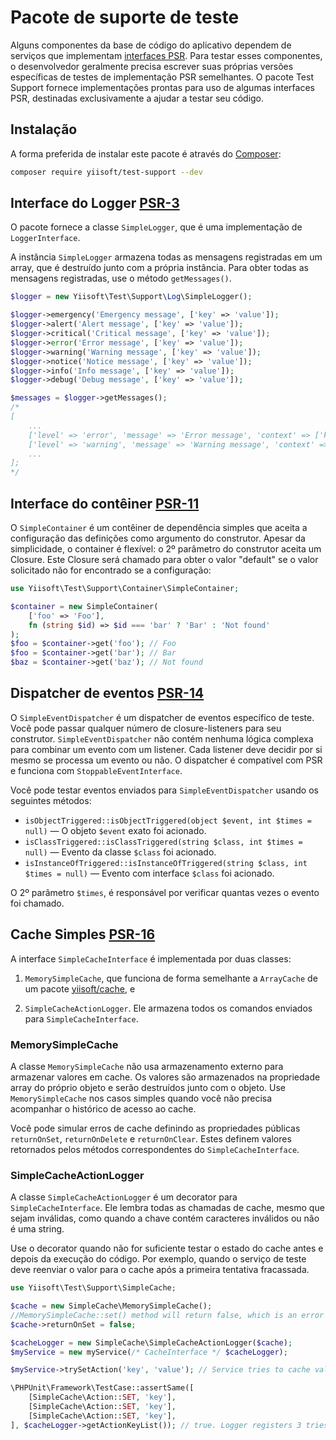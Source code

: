 # Pacote de suporte de teste

Alguns componentes da base de código do aplicativo dependem de serviços que implementam [interfaces PSR](https://www.php-fig.org/psr/).
Para testar esses componentes, o desenvolvedor geralmente precisa escrever suas próprias versões específicas de testes de implementação PSR semelhantes.
O pacote Test Support fornece implementações prontas para uso de algumas interfaces PSR, destinadas exclusivamente a ajudar a testar seu código.

## Instalação

A forma preferida de instalar este pacote é através do [Composer](https://getcomposer.org/download/):

```bash
composer require yiisoft/test-support --dev
```

## Interface do Logger [PSR-3](https://github.com/php-fig/log)

O pacote fornece a classe `SimpleLogger`, que é uma implementação de `LoggerInterface`.

A instância `SimpleLogger` armazena todas as mensagens registradas em um array, que é destruído junto com a própria instância.
Para obter todas as mensagens registradas, use o método `getMessages()`.

```php
$logger = new Yiisoft\Test\Support\Log\SimpleLogger();

$logger->emergency('Emergency message', ['key' => 'value']);
$logger->alert('Alert message', ['key' => 'value']);
$logger->critical('Critical message', ['key' => 'value']);
$logger->error('Error message', ['key' => 'value']);
$logger->warning('Warning message', ['key' => 'value']);
$logger->notice('Notice message', ['key' => 'value']);
$logger->info('Info message', ['key' => 'value']);
$logger->debug('Debug message', ['key' => 'value']);

$messages = $logger->getMessages();
/*
[
    ...
    ['level' => 'error', 'message' => 'Error message', 'context' => ['key' => 'value']];
    ['level' => 'warning', 'message' => 'Warning message', 'context' => ['key' => 'value']];
    ...
];
*/
```

## Interface do contêiner [PSR-11](https://github.com/php-fig/container)

O `SimpleContainer` é um contêiner de dependência simples que aceita a configuração das definições como argumento do construtor. Apesar da simplicidade, o container é flexível: o 2º parâmetro do construtor aceita um Closure.
Este Closure será chamado para obter o valor "default" se o valor solicitado não for encontrado se a configuração:

```php
use Yiisoft\Test\Support\Container\SimpleContainer;

$container = new SimpleContainer(
    ['foo' => 'Foo'],
    fn (string $id) => $id === 'bar' ? 'Bar' : 'Not found'
);
$foo = $container->get('foo'); // Foo
$foo = $container->get('bar'); // Bar
$baz = $container->get('baz'); // Not found
```

## Dispatcher de eventos [PSR-14](https://github.com/php-fig/event-dispatcher)

O `SimpleEventDispatcher` é um dispatcher de eventos específico de teste. Você pode passar qualquer número de closure-listeners para seu construtor. `SimpleEventDispatcher` não contém nenhuma lógica complexa para combinar um evento com um listener. Cada listener deve decidir por si mesmo se processa um evento ou não. O dispatcher é compatível com PSR e funciona com `StoppableEventInterface`.

Você pode testar eventos enviados para `SimpleEventDispatcher` usando os seguintes métodos:

- `isObjectTriggered::isObjectTriggered(object $event, int $times = null)` — O objeto `$event` exato foi acionado.
- `isClassTriggered::isClassTriggered(string $class, int $times = null)` — Evento da classe `$class` foi acionado.
- `isInstanceOfTriggered::isInstanceOfTriggered(string $class, int $times = null)` — Evento com interface `$class` foi acionado.

O 2º parâmetro `$times`, é responsável por verificar quantas vezes o evento foi chamado.

## Cache Simples [PSR-16](https://github.com/php-fig/simple-cache)

A interface `SimpleCacheInterface` é implementada por duas classes:

1. `MemorySimpleCache`, que funciona de forma semelhante a `ArrayCache` de um
pacote [yiisoft/cache](https://github.com/yiisoft/cache), e

2. `SimpleCacheActionLogger`. Ele armazena todos os comandos enviados para `SimpleCacheInterface`.

### MemorySimpleCache

A classe `MemorySimpleCache` não usa armazenamento externo para armazenar valores em cache.
Os valores são armazenados na propriedade array do próprio objeto e serão destruídos junto com o objeto.
Use `MemorySimpleCache` nos casos simples quando você não precisa acompanhar o histórico de acesso ao cache.

Você pode simular erros de cache definindo as propriedades públicas `returnOnSet`, `returnOnDelete` e `returnOnClear`. Estes definem valores retornados pelos métodos correspondentes do `SimpleCacheInterface`.

### SimpleCacheActionLogger

A classe `SimpleCacheActionLogger` é um decorator para `SimpleCacheInterface`. Ele lembra todas as chamadas de cache, mesmo que sejam inválidas, como quando a chave contém caracteres inválidos ou não é uma string.

Use o decorator quando não for suficiente testar o estado do cache antes e depois da execução do código.
Por exemplo, quando o serviço de teste deve reenviar o valor para o cache após a primeira tentativa fracassada.

```php
use Yiisoft\Test\Support\SimpleCache;

$cache = new SimpleCache\MemorySimpleCache();
//MemorySimpleCache::set() method will return false, which is an error according to PSR
$cache->returnOnSet = false;

$cacheLogger = new SimpleCache\SimpleCacheActionLogger($cache);
$myService = new myService(/* CacheInterface */ $cacheLogger);

$myService->trySetAction('key', 'value'); // Service tries to cache value 3 times

\PHPUnit\Framework\TestCase::assertSame([
    [SimpleCache\Action::SET, 'key'],
    [SimpleCache\Action::SET, 'key'],
    [SimpleCache\Action::SET, 'key'],
], $cacheLogger->getActionKeyList()); // true. Logger registers 3 tries to set cache
```
